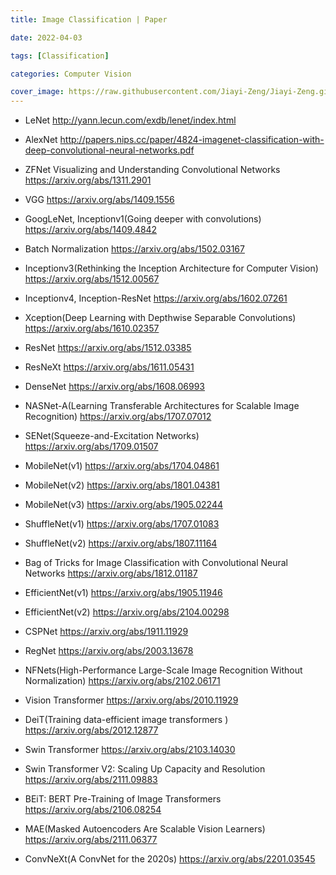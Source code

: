 ```yaml
---
title: Image Classification | Paper

date: 2022-04-03

tags: [Classification]

categories: Computer Vision

cover_image: https://raw.githubusercontent.com/Jiayi-Zeng/Jiayi-Zeng.github.io/pic/img/3.png
---
```


- LeNet http://yann.lecun.com/exdb/lenet/index.html

- AlexNet http://papers.nips.cc/paper/4824-imagenet-classification-with-deep-convolutional-neural-networks.pdf

- ZFNet Visualizing and Understanding Convolutional Networks https://arxiv.org/abs/1311.2901

- VGG https://arxiv.org/abs/1409.1556

- GoogLeNet, Inceptionv1(Going deeper with convolutions) https://arxiv.org/abs/1409.4842

- Batch Normalization https://arxiv.org/abs/1502.03167

- Inceptionv3(Rethinking the Inception Architecture for Computer Vision) https://arxiv.org/abs/1512.00567

- Inceptionv4, Inception-ResNet https://arxiv.org/abs/1602.07261

- Xception(Deep Learning with Depthwise Separable Convolutions) https://arxiv.org/abs/1610.02357

- ResNet https://arxiv.org/abs/1512.03385

- ResNeXt https://arxiv.org/abs/1611.05431

- DenseNet https://arxiv.org/abs/1608.06993

- NASNet-A(Learning Transferable Architectures for Scalable Image Recognition) https://arxiv.org/abs/1707.07012

- SENet(Squeeze-and-Excitation Networks) https://arxiv.org/abs/1709.01507

- MobileNet(v1) https://arxiv.org/abs/1704.04861

- MobileNet(v2) https://arxiv.org/abs/1801.04381

- MobileNet(v3) https://arxiv.org/abs/1905.02244

- ShuffleNet(v1) https://arxiv.org/abs/1707.01083

- ShuffleNet(v2) https://arxiv.org/abs/1807.11164

- Bag of Tricks for Image Classification with Convolutional Neural Networks https://arxiv.org/abs/1812.01187

- EfficientNet(v1) https://arxiv.org/abs/1905.11946

- EfficientNet(v2) https://arxiv.org/abs/2104.00298

- CSPNet https://arxiv.org/abs/1911.11929

- RegNet https://arxiv.org/abs/2003.13678

- NFNets(High-Performance Large-Scale Image Recognition Without Normalization) https://arxiv.org/abs/2102.06171

- Vision Transformer https://arxiv.org/abs/2010.11929

- DeiT(Training data-efficient image transformers ) https://arxiv.org/abs/2012.12877

- Swin Transformer https://arxiv.org/abs/2103.14030

- Swin Transformer V2: Scaling Up Capacity and Resolution https://arxiv.org/abs/2111.09883

- BEiT: BERT Pre-Training of Image Transformers https://arxiv.org/abs/2106.08254

- MAE(Masked Autoencoders Are Scalable Vision Learners) https://arxiv.org/abs/2111.06377

- ConvNeXt(A ConvNet for the 2020s) https://arxiv.org/abs/2201.03545